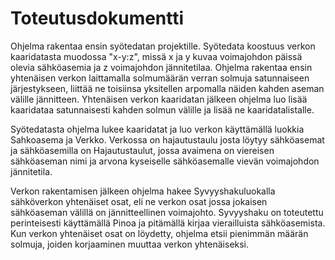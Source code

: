 # Toteutusdokumentti
Ohjelma rakentaa ensin syötedatan projektille. Syötedata koostuus verkon kaaridatasta muodossa "x-y:z", missä x ja y kuvaa voimajohdon päissä olevia sähköasemia ja z 
voimajohdon jännitetilaa. Ohjelma rakentaa ensin yhtenäisen verkon laittamalla solmumäärän verran solmuja satunnaiseen järjestykseen, liittää ne toisiinsa yksitellen
arpomalla näiden kahden aseman välille jännitteen. Yhtenäisen verkon kaaridatan jälkeen ohjelma luo lisää kaaridataa satunnaisesti kahden solmun välille ja lisää ne kaaridatalistalle.

Syötedatasta ohjelma lukee kaaridatat ja luo verkon käyttämällä luokkia Sahkoasema ja Verkko. Verkossa on hajautustaulu josta löytyy sähköasemat ja sähköasemilla on Hajautustaulut,
jossa avaimena on viereisen sähköaseman nimi ja arvona kyseiselle sähköasemalle vievän voimajohdon jännitetila.

Verkon rakentamisen jälkeen ohjelma hakee Syvyyshakuluokalla sähköverkon yhtenäiset osat, eli ne verkon osat jossa jokaisen sähköaseman välillä on jännitteellinen voimajohto.
Syvyyshaku on toteutettu perinteisesti käyttämällä Pinoa ja pitämällä kirjaa vierailluista sähköasemista. Kun verkon yhtenäiset osat on löydetty, ohjelma etsii pienimmän määrän solmuja,
joiden korjaaminen muuttaa verkon yhtenäiseksi. 




